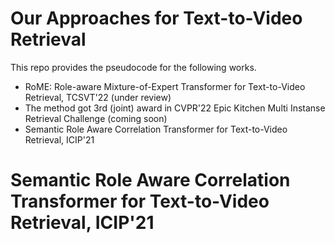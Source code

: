 # Our Approaches for Text-to-Video Retrieval
This repo provides the pseudocode for the following works.
- RoME: Role-aware Mixture-of-Expert Transformer for Text-to-Video Retrieval, TCSVT'22 (under review)
- The method got 3rd (joint) award in CVPR'22 Epic Kitchen Multi Instanse Retrieval Challenge (coming soon)
- Semantic Role Aware Correlation Transformer for Text-to-Video Retrieval, ICIP'21

# Semantic Role Aware Correlation Transformer for Text-to-Video Retrieval, ICIP'21

